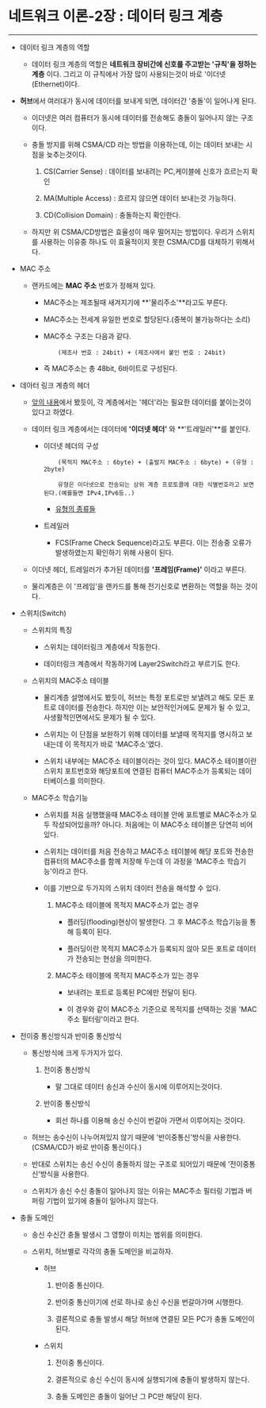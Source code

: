 네트워크 이론-2장 : 데이터 링크 계층
===
***

- 데이터 링크 계층의 역할

    - 데이터 링크 계층의 역할은 **네트워크 장비간에 신호를 주고받는 '규칙'을 정하는 계층** 이다. 그리고 이 규칙에서 가장 많이 사용되는것이 바로 '이더넷(Ethernet)이다.


- **허브**에서 여러대가 동시에 데이터를 보내게 되면, 데이터간 '충돌'이 일어나게 된다.

    - 이더넷은 여러 컴퓨터가 동시에 데이터를 전송해도 충돌이 일어나지 않는 구조이다.

    - 충돌 방지를 위해 CSMA/CD 라는 방법을 이용하는데, 이는 데이터 보내는 시점을 늦추는것이다.

        1. CS(Carrier Sense) : 데이터를 보내려는 PC,케이블에 신호가 흐르는지 확인
        
        2. MA(Multiple Access) : 흐르지 않으면 데이터 보내는것 가능하다.

        3. CD(Collision Domain) : 충돌하는지 확인한다.
    
    - 하지만 위 CSMA/CD방법은 효율성이 매우 떨어지는 방법이다. 우리가 스위치를 사용하는 이유중 하나도 이 효율적이지 못한 CSMA/CD를 대체하기 위해서다.

- MAC 주소

    - 랜카드에는 **MAC 주소** 번호가 정해져 있다.

        - MAC주소는 제조될때 새겨지기에 **'물리주소'**라고도 부른다.

        - MAC주소는 전세계 유일한 번호로 할당된다.(중복이 불가능하다는 소리)

        - MAC주소 구조는 다음과 같다.

            ~~~
                (제조사 번호 : 24bit) + (제조사에서 붙인 번호 : 24bit)
            ~~~
        
        - 즉 MAC주소는 총 48bit, 6바이트로 구성된다.

- 데아터 링크 계층의 헤더

    - [앞의 내용](https://github.com/J-hoplin1/CSE-Knowledges/blob/main/Network%20Theory/0%20.%20%EB%93%A4%EC%96%B4%EA%B0%80%EB%A9%B0.md)에서 봤듯이, 각 계층에서는 '헤더'라는 필요한 데이터를 붙이는것이 있다고 하였다.

    - 데이터 링크 계층에서는 데이터에 **'이더넷 헤더'** 와 **'트레일러'**를 붙인다.

        - 이더넷 헤더의 구성

            ~~~
                (목적지 MAC주소 : 6byte) + (출발지 MAC주소 : 6byte) + (유형 : 2byte)

                유형은 이더넷으로 전송되는 상위 계층 프로토콜에 대한 식별번호라고 보면된다.(예를들면 IPv4,IPv6등..)
            ~~~
        
            - [유형의 종류들](https://m.blog.naver.com/PostView.nhn?blogId=sujunghan726&logNo=220315439853&proxyReferer=https:%2F%2Fwww.google.com%2F)
        
        - 트레일러

            - FCS(Frame Check Sequence)라고도 부른다. 이는 전송중 오류가 발생하였는지 확인하기 위해 사용이 된다.

    - 이더넷 헤더, 트레일러가 추가된 데이터를 **'프레임(Frame)'** 이라고 부른다.

    - 물리계층은 이 '프레임'을 랜카드를 통해 전기신호로 변환하는 역할을 하는 것이다.

- 스위치(Switch)

    - 스위치의 특징
    
        - 스위치는 데이터링크 계층에서 작동한다.

        - 데이터링크 계층에서 작동하기에 Layer2Switch라고 부르기도 한다.

    - 스위치의 MAC주소 테이블

        - 물리계층 설명에서도 봤듯이, 허브는 특정 포트로만 보낼려고 해도 모든 포트로 데이터를 전송한다. 하지만 이는 보안적인거에도 문제가 될 수 있고, 사생활적인면에서도 문제가 될 수 있다.

        - 스위치는 이 단점을 보완하기 위해 데이터를 보낼때 목적지를 명시하고 보내는데 이 목적지가 바로 'MAC주소'였다.

        - 스위치 내부에는 MAC주소 테이블이라는 것이 있다. MAC주소 테이블이란 스위치 포트번호와 해당포트에 연결된 컴퓨터 MAC주소가 등록되는 데이터베이스를 의미한다.

    - MAC주소 학습기능

        - 스위치를 처음 실행했을때 MAC주소 테이블 안에 포트별로 MAC주소가 모두 작성되어있을까? 아니다. 처음에는 이 MAC주소 테이블은 당연히 비어있다.

        - 스위치는 데이터를 처음 전송하고 MAC주소 테이블에 해당 포트와 전송한 컴퓨터의 MAC주소를 함께 저장해 두는데 이 과정을 'MAC주소 학습기능'이라고 한다.
    
        - 이를 기반으로 두가지의 스위치 데이터 전송을 해석할 수 있다.

            1. MAC주소 테이블에 목적지 MAC주소가 없는 경우

                - 플러딩(flooding)현상이 발생한다. 그 후 MAC주소 학습기능을 통해 등록이 된다.

                - 플러딩이란 목적지 MAC주소가 등록되지 않아 모든 포트로 데이터가 전송되는 현상을 의미한다.
            
            2. MAC주소 테이블에 목적지 MAC주소가 있는 경우

                - 보내려는 포트로 등록된 PC에만 전달이 된다.

                - 이 경우와 같이 MAC주소 기준으로 목적지를 선택하는 것을 'MAC주소 필터링'이라고 한다.

- 전이중 통신방식과 반이중 통신방식

    - 통신방식에 크게 두가지가 있다.

        1. 전이중 통신방식

            - 말 그대로 데이터 송신과 수신이 동시에 이루어지는것이다.

        2. 반이중 통신방식

            - 회선 하나를 이용해 송신 수신이 번갈아 가면서 이루어지는 것이다.
    
    - 허브는 송수신이 나누어져있지 않기 때문에 '반이중통신'방식을 사용한다.(CSMA/CD가 바로 반이중 통신이다.)

    - 반대로 스위치는 송신 수신이 충돌하지 않는 구조로 되어있기 때문에 '전이중통신'방식을 사용한다.

    - 스위치가 송신 수신 충돌이 일어나지 않는 이유는 MAC주소 필터링 기법과 버퍼링 기법이 있기에 충돌이 일어나지 않는다.

- 충돌 도메인

    - 송신 수신간 충돌 발생시 그 영향이 미치는 범위를 의미한다.

    - 스위치, 허브별로 각각의 충돌 도메인을 비교하자.

        - 허브

            1. 반이중 통신이다.

            2. 반이중 통신이기에 선로 하나로 송신 수신을 번갈아가며 시행한다.

            3. 결론적으로 충돌 발생시 해당 허브에 연결된 모든 PC가 충돌 도메인이 된다.
        
        - 스위치

            1. 전이중 통신이다.

            2. 결론적으로 송신 수신이 동시에 실행되기에 충돌이 발생하지 않는다.

            3. 충돌 도메인은 충돌이 일어난 그 PC만 해당이 된다.
